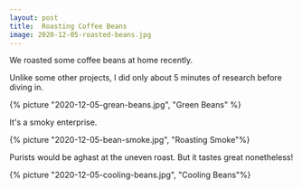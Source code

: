 ```yaml
---
layout: post
title:  Roasting Coffee Beans
image: 2020-12-05-roasted-beans.jpg
---
```


We roasted some coffee beans at home recently.

<!--more-->

Unlike some other projects, I did only about 5 minutes of research before diving
in.

{% picture "2020-12-05-grean-beans.jpg", "Green Beans" %}

It's a smoky enterprise.

{% picture "2020-12-05-bean-smoke.jpg", "Roasting Smoke"%}

Purists would be aghast at the uneven roast. But it tastes great nonetheless!

{% picture "2020-12-05-cooling-beans.jpg", "Cooling Beans"%}
